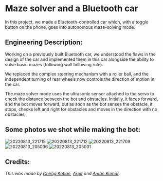 # Maze solver and a Bluetooth car

In this project, we made a Bluetooth-controlled car which, with a toggle button on the phone, goes into autonomous maze-solving mode.


## Engineering Description:

Working on a previously built Bluetooth car, we understood the flaws in the design of the car and implemented them in this car alongside the ability to solve basic mazes (following wall following rule).

We replaced the complex steering mechanism with a roller ball, and the independent turning of rear wheels now controls the direction of motion in the car.

The maze solver mode uses the ultrasonic sensor attached to the servo to check the distance between the bot and obstacles. 
Initially, it faces forward, and the bot moves forward, but as soon as the bot senses the obstacle, it stops, checks left and right for obstacles and moves in the direction with no obstacles.


## Some photos we shot while making the bot:

![20220813_221715](https://github.com/ChiragKotian/Maze-solver-and-bluetooth-car/assets/117931123/34f9d3f1-88c3-4a45-8a2f-c9e43cb38eee)
![20220813_221712](https://github.com/ChiragKotian/Maze-solver-and-bluetooth-car/assets/117931123/099e123d-8e3c-40cd-a919-94d49d3aa869)
![20220813_221709](https://github.com/ChiragKotian/Maze-solver-and-bluetooth-car/assets/117931123/6576466c-13d9-4b87-bddb-d3cdd46b2041)
![20220813_205036](https://github.com/ChiragKotian/Maze-solver-and-bluetooth-car/assets/117931123/d3a02def-b52b-4180-a447-a9d735f77266)
![20220813_205031](https://github.com/ChiragKotian/Maze-solver-and-bluetooth-car/assets/117931123/04648ce1-c0b9-44b8-8ef7-f803aab0c055)

## Credits:
_This was made by [Chirag Kotian](https://github.com/ChiragKotian), [Arpit](https://github.com/arpitguptagithub) and [Aman Kumar](https://github.com/Amankumar8555)._
